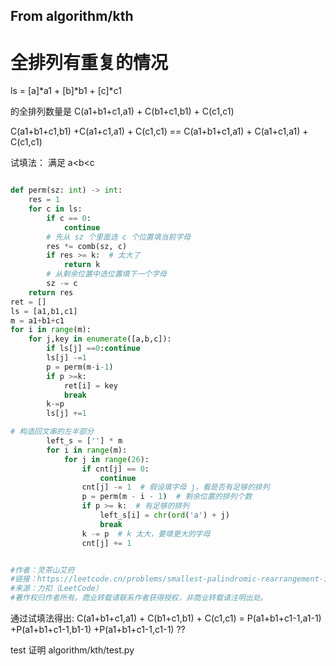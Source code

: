## From algorithm/kth
# 全排列有重复的情况

ls = [a]*a1 + [b]*b1 + [c]*c1

的全排列数量是
C(a1+b1+c1,a1) + C(b1+c1,b1) + C(c1,c1)

C(a1+b1+c1,b1) +C(a1+c1,a1) + C(c1,c1) == C(a1+b1+c1,a1) + C(a1+c1,a1) + C(c1,c1)

试填法： 
满足 a<b<c 


```python https://leetcode.cn/problems/smallest-palindromic-rearrangement-ii/solutions/3649533/shi-tian-fa-zu-he-shu-xue-pythonjavacgo-qlu6e/

def perm(sz: int) -> int:
    res = 1
    for c in ls:
        if c == 0:
            continue
        # 先从 sz 个里面选 c 个位置填当前字母
        res *= comb(sz, c)
        if res >= k:  # 太大了
            return k
        # 从剩余位置中选位置填下一个字母
        sz -= c
    return res
ret = []
ls = [a1,b1,c1]
m = a1+b1+c1
for i in range(m):
    for j,key in enumerate([a,b,c]):
        if ls[j] ==0:continue 
        ls[j] -=1 
        p = perm(m-i-1)
        if p >=k:
            ret[i] = key
            break
        k-=p
        ls[j] +=1
```

```python
# 构造回文串的左半部分
        left_s = [''] * m
        for i in range(m):
            for j in range(26):
                if cnt[j] == 0:
                    continue
                cnt[j] -= 1  # 假设填字母 j，看是否有足够的排列
                p = perm(m - i - 1)  # 剩余位置的排列个数
                if p >= k:  # 有足够的排列
                    left_s[i] = chr(ord('a') + j)
                    break
                k -= p  # k 太大，要填更大的字母
                cnt[j] += 1


#作者：灵茶山艾府
#链接：https://leetcode.cn/problems/smallest-palindromic-rearrangement-ii/solutions/3649533/shi-tian-fa-zu-he-shu-xue-pythonjavacgo-qlu6e/
#来源：力扣（LeetCode）
#著作权归作者所有。商业转载请联系作者获得授权，非商业转载请注明出处。
```

通过试填法得出:
C(a1+b1+c1,a1) + C(b1+c1,b1) + C(c1,c1) = P(a1+b1+c1-1,a1-1) +P(a1+b1+c1-1,b1-1) +P(a1+b1+c1-1,c1-1) ??

test 证明  algorithm/kth/test.py

